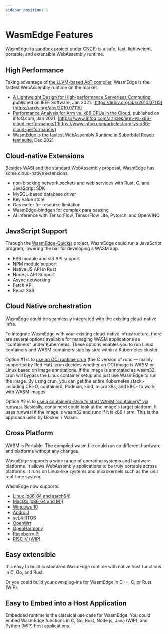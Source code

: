 ```yaml
---
sidebar_position: 1
---
```


# WasmEdge Features

WasmEdge ([a sandbox project under CNCF](https://www.cncf.io/projects/wasmedge/)) is a safe, fast, lightweight, portable, and extensible WebAssembly runtime.

## High Performance

Taking advantage of [the LLVM-based AoT compiler](../build-and-run/aot), WasmEdge is the fastest WebAssembly runtime on the market.

- [A Lightweight Design for High-performance Serverless Computing](https://arxiv.org/abs/2010.07115), published on IEEE Software, Jan 2021. [https://arxiv.org/abs/2010.07115](https://arxiv.org/abs/2010.07115)
- [Performance Analysis for Arm vs. x86 CPUs in the Cloud](https://www.infoq.com/articles/arm-vs-x86-cloud-performance/), published on infoQ.com, Jan 2021. [https://www.infoq.com/articles/arm-vs-x86-cloud-performance/](https://www.infoq.com/articles/arm-vs-x86-cloud-performance/)
- [WasmEdge is the fastest WebAssembly Runtime in Suborbital Reactr test suite](https://blog.suborbital.dev/suborbital-wasmedge), Dec 2021

## Cloud-native Extensions

Besides WASI and the standard WebAssembly proposal, WasmEdge has some cloud-native extensions.

- non-blocking network sockets and web services with Rust, C, and JavaScript SDK
- MySQL-based database driver
- Key value store
- Gas meter for resource limitation
- WasmEdge-bindgen for complex para passing
- AI inference with TensorFlow, TensorFlow Lite, Pytorch, and OpenVINO

## JavaScript Support

Through the [WasmEdge-Quickjs](https://github.com/second-state/wasmedge-quickjs) project, WasmEdge could run a JavaScript program, lowering the bar for developing a WASM app.

- ES6 module and std API support
- NPM module support
- Native JS API in Rust
- Node.js API Support
- Async networking
- Fetch API
- React SSR

## Cloud Native orchestration

WasmEdge could be seamlessly integrated with the existing cloud-native infra.

To integrate WasmEdge with your existing cloud-native infrastructure, there are several options available for managing WASM applications as "containers" under Kubernetes. These options enables you to run Linux containers and WASM containers side by side within a Kubernetes cluster.

Option #1 is to [use an OCI runtime crun](../../develop/deploy/oci-runtime/crun.md) (the C version of runc — mainly supported by Red Hat). crun decides whether an OCI image is WASM or Linux based on image annotations. If the image is annotated as wasm32, crun will bypass the Linux container setup and just use WasmEdge to run the image. By using crun, you can get the entire Kubernetes stack - including CRI-O, containerd, Podman, kind, micro k8s, and k8s - to work with WASM images.

Option #2 is to [use a containerd-shim to start WASM "containers" via runwasi](../../develop/deploy/cri-runtime/containerd.md). Basically, containerd could look at the image's target platform. It uses runwasi if the image is wasm32 and runc if it is x86 / arm. This is the approach used by Docker + Wasm.

## Cross Platform

WASM is Portable. The compiled wasm file could run on different hardware and platforms without any changes.

WasmEdge supports a wide range of operating systems and hardware platforms. It allows WebAssembly applications to be truly portable across platforms. It runs on Linux-like systems and microkernels such as the `seL4` real-time system.

WasmEdge now supports:

- [Linux (x86_64 and aarch64)](../../contribute/source/os/linux.md)
- [MacOS (x86_64 and M1)](../../contribute/source/os/macos.md)
- [Windows 10](../../contribute/source/os/windows.md)
- [Android](/category/build-and-run-wasmedge-on-android)
- [seL4 RTOS](../../contribute/source/os/sel4.md)
- [OpenWrt](../../contribute/source/os/openwrt.md)
- [OpenHarmony](../../contribute/source/os/openharmony.md)
- [Raspberry Pi](../../contribute/source/os/raspberrypi.md)
- [RISC-V (WIP)](../../contribute/source/os/riscv64.md)

## Easy extensible

It is easy to build customized WasmEdge runtime with native host functions in C, Go, and Rust.

Or you could build your own plug-ins for WasmEdge in C++, C, or Rust (WIP).

## Easy to Embed into a Host Application

Embedded runtime is the classical use case for WasmEdge. You could embed WasmEdge functions in C, Go, Rust, Node.js, Java (WIP), and Python (WIP) host applications.
